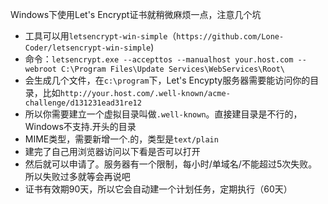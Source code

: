 Windows下使用Let's Encrypt证书就稍微麻烦一点，注意几个坑

- 工具可以用`letsencrypt-win-simple`（`https://github.com/Lone-Coder/letsencrypt-win-simple`)
- 命令：`letsencrypt.exe --accepttos --manualhost your.host.com --webroot C:\Program Files\Update Services\WebServices\Root\`
- 会生成几个文件，在`c:\program`下，Let's Encypty服务器需要能访问你的目录，比如`http://your.host.com/.well-known/acme-challenge/d131231ead31re12`
- 所以你需要建立一个虚拟目录叫做`.well-known`。直接建目录是不行的，Windows不支持.开头的目录
- MIME类型，需要新增一个.的，类型是`text/plain`
- 建完了自己用浏览器访问以下看是否可以打开
- 然后就可以申请了。服务器有一个限制，每小时/单域名/不能超过5次失败。所以失败过多就等会再说吧
- 证书有效期90天，所以它会自动建一个计划任务，定期执行（60天）